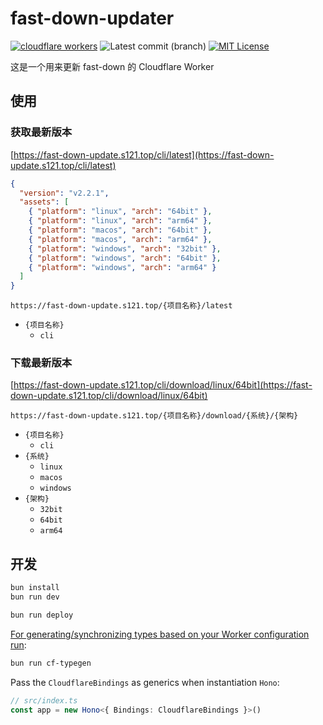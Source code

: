 # fast-down-updater

[![cloudflare workers](https://badgen.net/badge/a/Cloudflare%20Workers/orange?icon=https%3A%2F%2Fworkers.cloudflare.com%2Fresources%2Flogo%2Flogo.svg&label=)](https://workers.cloudflare.com/)
![Latest commit (branch)](https://img.shields.io/github/last-commit/fast-down/updater/main)
[![MIT License](https://img.shields.io/badge/license-MIT-blue.svg)](https://github.com/fast-down/updater/blob/main/LICENSE)

这是一个用来更新 fast-down 的 Cloudflare Worker

## 使用

### 获取最新版本

[https://fast-down-update.s121.top/cli/latest](https://fast-down-update.s121.top/cli/latest)

```json
{
  "version": "v2.2.1",
  "assets": [
    { "platform": "linux", "arch": "64bit" },
    { "platform": "linux", "arch": "arm64" },
    { "platform": "macos", "arch": "64bit" },
    { "platform": "macos", "arch": "arm64" },
    { "platform": "windows", "arch": "32bit" },
    { "platform": "windows", "arch": "64bit" },
    { "platform": "windows", "arch": "arm64" }
  ]
}
```

`https://fast-down-update.s121.top/{项目名称}/latest`

- `{项目名称}`
  - `cli`

### 下载最新版本

[https://fast-down-update.s121.top/cli/download/linux/64bit](https://fast-down-update.s121.top/cli/download/linux/64bit)

`https://fast-down-update.s121.top/{项目名称}/download/{系统}/{架构}`

- `{项目名称}`
  - `cli`
- `{系统}`
  - `linux`
  - `macos`
  - `windows`
- `{架构}`
  - `32bit`
  - `64bit`
  - `arm64`

## 开发

```txt
bun install
bun run dev
```

```txt
bun run deploy
```

[For generating/synchronizing types based on your Worker configuration run](https://developers.cloudflare.com/workers/wrangler/commands/#types):

```txt
bun run cf-typegen
```

Pass the `CloudflareBindings` as generics when instantiation `Hono`:

```ts
// src/index.ts
const app = new Hono<{ Bindings: CloudflareBindings }>()
```

